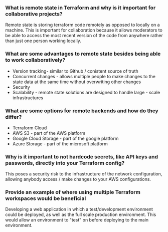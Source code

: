 ​
### What is remote state in Terraform and why is it important for collaborative projects?

Remote state is storing terraform code remotely as opposed to locally on a machine. This is important for collaboration because it allows moderators to be able to access the most recent version of the code from anywhere rather than just one person working locally. 
​
### What are some advantages to remote state besides being able to work collaboratively?

- Version tracking- similar to Github / conistent source of truth
- Concurrent changes - allows multiple people to make changes to the state data at the same time without overwriting other changes
- Security 
- Scalability - remote state solutions are designed to handle large - scale infrastructures

### What are some options for remote backends and how do they differ?
- Terraform Cloud 
- AWS S3 - part of the AWS platform
- Google Cloud Storage - part of the google platform
- Azure Storage - part of the microsoft platform
​
### Why is it important to not hardcode secrets, like API keys and passwords, directly into your Terraform config?

This poses a security risk to the infrastructure of the network configuration, allowing anybody access / make changes to your AWS configurations.
​
### Provide an example of where using multiple Terraform workspaces would be beneficial

Developing a web application in which a test/development environment could be deployed,  as well as the full scale production environment. This would allow an environment to "test" on before deploying to the main environment. 
